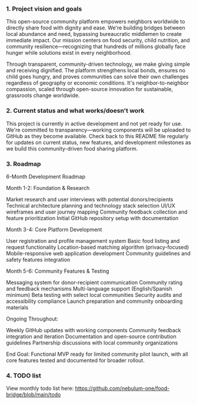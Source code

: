 ### 1. Project vision and goals

This open-source community platform empowers neighbors worldwide to directly share food with dignity and ease. We're building bridges between local abundance and need, bypassing bureaucratic middlemen to create immediate impact. Our mission centers on food security, child nutrition, and community resilience—recognizing that hundreds of millions globally face hunger while solutions exist in every neighborhood.

Through transparent, community-driven technology, we make giving simple and receiving dignified. The platform strengthens local bonds, ensures no child goes hungry, and proves communities can solve their own challenges regardless of geography or economic conditions. It's neighbor-to-neighbor compassion, scaled through open-source innovation for sustainable, grassroots change worldwide.

### 2. Current status and what works/doesn't work

This project is currently in active development and not yet ready for use. We're committed to transparency—working components will be uploaded to GitHub as they become available. Check back to this README file regularly for updates on current status, new features, and development milestones as we build this community-driven food sharing platform.

### 3. Roadmap

6-Month Development Roadmap

Month 1-2: Foundation & Research

Market research and user interviews with potential donors/recipients
Technical architecture planning and technology stack selection
UI/UX wireframes and user journey mapping
Community feedback collection and feature prioritization
Initial GitHub repository setup with documentation

Month 3-4: Core Platform Development

User registration and profile management system
Basic food listing and request functionality
Location-based matching algorithm (privacy-focused)
Mobile-responsive web application development
Community guidelines and safety features integration

Month 5-6: Community Features & Testing

Messaging system for donor-recipient communication
Community rating and feedback mechanisms
Multi-language support (English/Spanish minimum)
Beta testing with select local communities
Security audits and accessibility compliance
Launch preparation and community onboarding materials

Ongoing Throughout:

Weekly GitHub updates with working components
Community feedback integration and iteration
Documentation and open-source contribution guidelines
Partnership discussions with local community organizations

End Goal: Functional MVP ready for limited community pilot launch, with all core features tested and documented for broader rollout.

### 4. TODO list

View monthly todo list here:
https://github.com/nebulum-one/food-bridge/blob/main/todo

